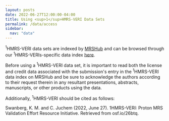 ```yaml
---
layout: posts
date: 2022-06-27T12:00:00-04:00
title: Using <sup>1</sup>HMRS-VERI Data Sets
permalink: /data/access
sidebar:
  nav: "data"
---
```


<sup>1</sup>HMRS-VERI data sets are indexed by [MRSHub](https://mrshub.org/) and can be browsed through our <sup>1</sup>HMRS-VERIs-specific data index [here](https://mrshub.org/datasets/).  

Before using a <sup>1</sup>HMRS-VERI data set, it is important to read both the license and credit data associated with the submission's entry in the <sup>1</sup>HMRS-VERI data index on MRSHub and be sure to acknowledge the authors according to their request therein in any resultant presentations, abstracts, manuscripts, or other products using the data. 

Additionally, <sup>1</sup>HMRS-VERI should be cited as follows: 

Swanberg, K. M. and C. Juchem (2022, June 27). 1HMRS-VERI: Proton MRS Validation Effort Resource Initiative. Retrieved from osf.io/26btq.

